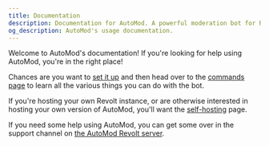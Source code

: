 ```yaml
---
title: Documentation
description: Documentation for AutoMod. A powerful moderation bot for Revolt chat. Features automatic content filtering, spam protection, and comprehensive moderation tools. Easy to set up and configure.
og_description: AutoMod's usage documentation.
---
```


Welcome to AutoMod's documentation! If you're looking for help using AutoMod, you're in the right place!

Chances are you want to [set it up](/docs/setup) and then head over to the [commands page](/docs/commands) to learn all the various things you can do with the bot.

If you're hosting your own Revolt instance, or are otherwise interested in hosting your own version of AutoMod, you'll want the [self-hosting](/docs/self-hosting) page.

If you need some help using AutoMod, you can get some over in the support channel on [the AutoMod Revolt server](https://rvlt.gg/automod).
